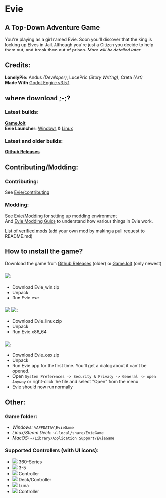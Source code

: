 # Evie
## A Top-Down Adventure Game
You're playing as a girl named Evie. Soon you'll discover that the king is locking up Elves in Jail. Although you're just a Citizen you decide to help them out, and break them out of prison. _More will be detailed later_
## Credits:
**LonelyPie:** Andus _(Developer)_, LucePric _(Story Writing)_, Creta _(Art)_</br>
**Made With** [Godot Engine v3.5.1](https://godotengine.org/)

## where download ;-;?
### Latest builds:
**[GameJolt](https://gamejolt.com/games/evie/699766)**</br>
**Evie Launcher:** [Windows](https://dl.patchkit.net/d/ay93hlxixgu7hvu3vwoy/direct) & [Linux](https://dl.patchkit.net/d/36l9jt95lwj382uwhpkl8/direct)
### Latest and older builds:
**[Github Releases](https://github.com/LnlyPie/Evie/releases)**

## Contributing/Modding:
### Contributing:
See [Evie/contributing](https://docs.andus.dev/lonelypie-games/evie#contributing)
### Modding:
See [Evie/Modding](https://docs.andus.dev/lonelypie-games/evie#modding) for setting up modding environment</br>
And [Evie Modding Guide](https://docs.andus.dev/lonelypie-games/evie-modding-guide) to understand how various things in Evie work.</br>

[List of verified mods](https://github.com/LnlyPie/evie-verified-mods) (add your own mod by making a pull request to README.md)

## How to install the game?
Download the game from [Github Releases](https://github.com/LnlyPie/Evie/releases) (older) or [GameJolt](https://gamejolt.com/games/projectevie/699766) (only newest)
### ![](https://img.shields.io/badge/Windows-0078D6?style=for-the-badge&logo=windows&logoColor=white):
 - Download Evie_win.zip
 - Unpack
 - Run Evie.exe
### ![](https://img.shields.io/badge/Linux-111927?style=for-the-badge&logo=linux&logoColor=white) ![](https://img.shields.io/badge/Steam%20Deck%20(untested)-000000?style=for-the-badge&logo=steamdeck&logoColor=white):
 - Download Evie_linux.zip
 - Unpack
 - Run Evie.x86_64
### ![](https://img.shields.io/badge/mac%20os%20(untested)-000000?style=for-the-badge&logo=apple&logoColor=white):
 - Download Evie_osx.zip
 - Unpack
 - Run Evie.app for the first time. You'll get a dialog about it can't be opened.
 - Open `System Preferences -> Security & Privacy -> General -> open Anyway` or right-click the file and select "Open" from the menu
 - Evie should now run normally

## Other:
### Game folder:
 - _Windows:_ `%APPDATA%\EvieGame`
 - _Linux/Steam Deck:_ `~/.local/share/EvieGame`
 - _MacOS:_ `~/Library/Application Support/EvieGame`
### Supported Controllers (with UI icons):
 - ![](https://img.shields.io/badge/Xbox-107C10?style=for-the-badge&logo=xbox&logoColor=white) 360-Series
 - ![](https://img.shields.io/badge/PlayStation-003791?style=for-the-badge&logo=playstation&logoColor=white) 3-5
 - ![](https://img.shields.io/badge/Switch-E60012?style=for-the-badge&logo=nintendo-switch&logoColor=white) Controller
 - ![](https://img.shields.io/badge/Steam-000000?style=for-the-badge&logo=steam&logoColor=white) Deck/Controller
 - ![](https://img.shields.io/badge/Amazon-00A8E1?style=for-the-badge&logo=amazon&logoColor=white) Luna
 - ![](https://img.shields.io/badge/Stadia-CD2640?style=for-the-badge&logo=stadia&logoColor=white) Controller

